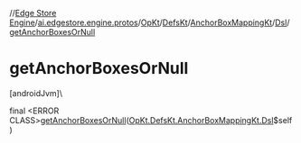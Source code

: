 //[Edge Store Engine](../../../../../../index.md)/[ai.edgestore.engine.protos](../../../../index.md)/[OpKt](../../../index.md)/[DefsKt](../../index.md)/[AnchorBoxMappingKt](../index.md)/[Dsl](index.md)/[getAnchorBoxesOrNull](get-anchor-boxes-or-null.md)

# getAnchorBoxesOrNull

[androidJvm]\

final &lt;ERROR CLASS&gt;[getAnchorBoxesOrNull](get-anchor-boxes-or-null.md)([OpKt.DefsKt.AnchorBoxMappingKt.Dsl](index.md)$self)
